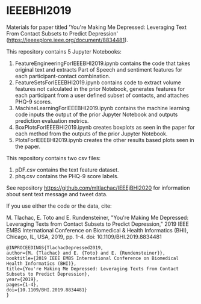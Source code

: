# IEEEBHI2019
Materials for paper titled 'You're Making Me Depressed: Leveraging Text From Contact Subsets to Predict Depression'
(https://ieeexplore.ieee.org/document/8834481).

This repository contains 5 Jupyter Notebooks:
1. FeatureEngineeringForIEEEBHI2019.ipynb contains the code that takes original text and extracts Part of Speech and sentiment features for each participant-contact combination. 
2. FeatureSetsForIEEEBHI2019.ipynb contains code to extract volume features not calculated in the prior Notebook, generates features for each participant from a user defined subset of contacts, and attaches PHQ-9 scores.
3. MachineLearningForIEEEBHI2019.ipynb contains the machine learning code inputs the output of the prior Jupyter Notebook and outputs prediction evaluation metrics.
4. BoxPlotsForIEEEBHI2019.ipynb creates boxplots as seen in the paper for each method from the outputs of the prior Jupyter Notebook.
5. PlotsForIEEEBHI2019.ipynb creates the other results based plots seen in the paper. 

This repository contains two csv files:
1. pDF.csv contains the text feature dataset.
2. phq.csv contains the PHQ-9 score labels.

See repository https://github.com/mltlachac/IEEEjBHI2020 for information about sent text message and tweet data.

If you use either the code or the data, cite:

M. Tlachac, E. Toto and E. Rundensteiner, "You're Making Me Depressed: Leveraging Texts from Contact Subsets to Predict Depression," 2019 IEEE EMBS International Conference on Biomedical & Health Informatics (BHI), Chicago, IL, USA, 2019, pp. 1-4. doi: 10.1109/BHI.2019.8834481

```
@INPROCEEDINGS{TlachacDepressed2019,
author={M. {Tlachac} and E. {Toto} and E. {Rundensteiner}},
booktitle={2019 IEEE EMBS International Conference on Biomedical Health Informatics (BHI)},
title={You're Making Me Depressed: Leveraging Texts from Contact Subsets to Predict Depression},
year={2019},
pages={1-4},
doi={10.1109/BHI.2019.8834481}
}
```
